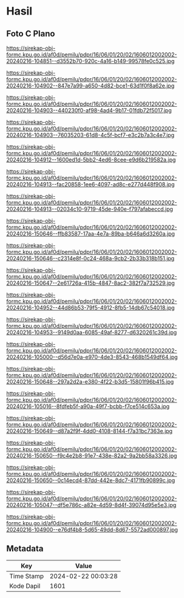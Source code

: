 # Hasil

## Foto C Plano

https://sirekap-obj-formc.kpu.go.id/af0d/pemilu/pdpr/16/06/01/20/02/1606012002002-20240216-104851--d3552b70-920c-4a16-b149-99578fe0c525.jpg

https://sirekap-obj-formc.kpu.go.id/af0d/pemilu/pdpr/16/06/01/20/02/1606012002002-20240216-104902--847e7a99-a650-4d82-bce1-63d1f0f8a62e.jpg

https://sirekap-obj-formc.kpu.go.id/af0d/pemilu/pdpr/16/06/01/20/02/1606012002002-20240216-104903--440230f0-af98-4ad4-9b17-01fdb72f5017.jpg

https://sirekap-obj-formc.kpu.go.id/af0d/pemilu/pdpr/16/06/01/20/02/1606012002002-20240216-104903--76035203-61d8-4c5f-bcf7-e3c2b7a3c4e7.jpg

https://sirekap-obj-formc.kpu.go.id/af0d/pemilu/pdpr/16/06/01/20/02/1606012002002-20240216-104912--1600ed1d-5bb2-4ed6-8cee-e9d6b219582a.jpg

https://sirekap-obj-formc.kpu.go.id/af0d/pemilu/pdpr/16/06/01/20/02/1606012002002-20240216-104913--fac20858-1ee6-4097-ad8c-e277d448f908.jpg

https://sirekap-obj-formc.kpu.go.id/af0d/pemilu/pdpr/16/06/01/20/02/1606012002002-20240216-104913--02034c10-9719-45de-940e-f797afabeccd.jpg

https://sirekap-obj-formc.kpu.go.id/af0d/pemilu/pdpr/16/06/01/20/02/1606012002002-20240216-150646--ffb83587-17aa-4e7a-89ba-b646a6d3260a.jpg

https://sirekap-obj-formc.kpu.go.id/af0d/pemilu/pdpr/16/06/01/20/02/1606012002002-20240216-150646--c2314e8f-0c24-468a-9cb2-2b33b318b151.jpg

https://sirekap-obj-formc.kpu.go.id/af0d/pemilu/pdpr/16/06/01/20/02/1606012002002-20240216-150647--2e61726a-415b-4847-8ac2-382f7a732529.jpg

https://sirekap-obj-formc.kpu.go.id/af0d/pemilu/pdpr/16/06/01/20/02/1606012002002-20240216-104952--44d86b53-79f5-4912-8fb5-14db67c54018.jpg

https://sirekap-obj-formc.kpu.go.id/af0d/pemilu/pdpr/16/06/01/20/02/1606012002002-20240216-104953--9149d0aa-6085-49af-8277-d6320261c39d.jpg

https://sirekap-obj-formc.kpu.go.id/af0d/pemilu/pdpr/16/06/01/20/02/1606012002002-20240216-105000--d56d7e0a-e970-4de3-8543-468b1549df64.jpg

https://sirekap-obj-formc.kpu.go.id/af0d/pemilu/pdpr/16/06/01/20/02/1606012002002-20240216-150648--297a2d2a-e380-4f22-b3d5-15801f96b415.jpg

https://sirekap-obj-formc.kpu.go.id/af0d/pemilu/pdpr/16/06/01/20/02/1606012002002-20240216-105016--8fdfeb5f-a90a-49f7-bcbb-f7ce514c653a.jpg

https://sirekap-obj-formc.kpu.go.id/af0d/pemilu/pdpr/16/06/01/20/02/1606012002002-20240216-150649--d87a2f9f-4dd0-4108-8144-f7a31bc7363e.jpg

https://sirekap-obj-formc.kpu.go.id/af0d/pemilu/pdpr/16/06/01/20/02/1606012002002-20240216-150650--f9c4e2b8-91e7-438e-82a2-9a2bb58a3326.jpg

https://sirekap-obj-formc.kpu.go.id/af0d/pemilu/pdpr/16/06/01/20/02/1606012002002-20240216-150650--0c14ecd4-87dd-442e-8dc7-4171fb90899c.jpg

https://sirekap-obj-formc.kpu.go.id/af0d/pemilu/pdpr/16/06/01/20/02/1606012002002-20240216-105047--df5e786c-a82e-4d59-8d4f-39074d95e5e3.jpg

https://sirekap-obj-formc.kpu.go.id/af0d/pemilu/pdpr/16/06/01/20/02/1606012002002-20240216-104900--e76df4b8-5d65-49dd-8d67-5572ad000897.jpg


## Metadata

| Key        | Value               |
| ---------- | ------------------- |
| Time Stamp | 2024-02-22 00:03:28 |
| Kode Dapil | 1601                |



